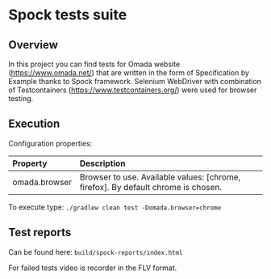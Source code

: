 # Spock tests suite

## Overview
In this project you can find tests for Omada website (https://www.omada.net/) that are written
in the form of Specification by Example thanks to Spock framework. 
Selenium WebDriver with combination of Testcontainers (https://www.testcontainers.org/) were used for browser testing.

## Execution

Configuration properties:

|Property       | Description|
|:--------------|:--------------|
|omada.browser  | Browser to use. Available values: [chrome, firefox]. By default chrome is chosen.|

To execute type:
`./gradlew clean test -Domada.browser=chrome`

## Test reports

Can be found here: `build/spock-reports/index.html`

For failed tests video is recorder in the FLV format.
